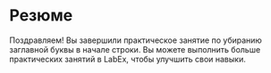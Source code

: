 # Резюме

Поздравляем! Вы завершили практическое занятие по убиранию заглавной буквы в начале строки. Вы можете выполнить больше практических занятий в LabEx, чтобы улучшить свои навыки.
